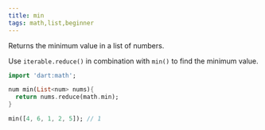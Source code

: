 ```yaml
---
title: min
tags: math,list,beginner
---
```


Returns the minimum value in a list of numbers.

Use `iterable.reduce()` in combination with `min()` to find the minimum value.

```dart
import 'dart:math';

num min(List<num> nums){
  return nums.reduce(math.min);
}
```

```dart
min([4, 6, 1, 2, 5]); // 1
```
